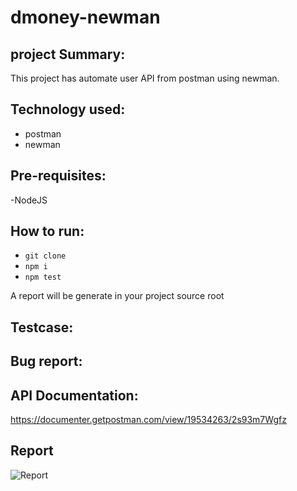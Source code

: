 # dmoney-newman

## project Summary:
This project has automate user API from postman using newman.

## Technology used:
- postman
- newman

## Pre-requisites:
-NodeJS

## How to run:
- ``` git clone ```
- ``` npm i ```
- ``` npm test ```

A report will be generate in your project source root

## Testcase:
<link>

## Bug report:
<link>

## API Documentation:
https://documenter.getpostman.com/view/19534263/2s93m7Wgfz

## Report
![Report](https://github.com/Sayma-Mahjuba/dmoney-newman/assets/67679589/b7fb6318-ce63-43a8-97c1-5490379b0e3d)
